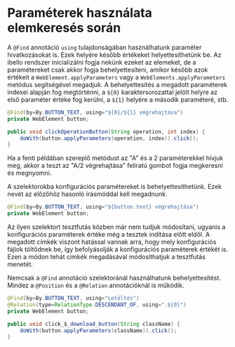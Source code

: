 # Paraméterek használata elemkeresés során

A `@Find` annotáció `using` tulajdonságában használhatunk paraméter hivatkozásokat is. Ezek helyére később értékeket helyettesíthetünk be. Az ibello rendszer
inicializálni fogja nekünk ezeket az elemeket, de a paramétereket csak akkor fogja behelyettesíteni, amikor később azok értékeit a `WebElement.applyParameters`
vagy a `WebElements.applyParameters` metódus segítségével megadjuk. A behelyettesítés a megadott paraméterek indexei alapján fog megtörténni, a `${0}`
karaktersorozattal jelölt helyre az első paraméter értéke fog kerülni, a `${1}` helyére a második paraméteré, stb.

```java
@Find(by=By.BUTTON_TEXT, using="${0}/${1} végrehajtása")
private WebElement button;

public void clickOperationButton(String operation, int index) {
    doWith(button.applyParameters(operation, index)).click();
}
```

Ha a fenti példában szereplő metódust az "A" és a 2 paraméterekkel hívjuk meg, akkor a teszt az "A/2 végrehajtása" feliratú gombot fogja megkeresni és megnyomni.

A szelektorokba konfigurációs paramétereket is behelyettesíthetünk. Ezek nevét az előzőhöz hasonló írásmóddal kell megadnunk.

```java
@Find(by=By.BUTTON_TEXT, using="${button.text} végrehajtása")
private WebElement button;
```

Az ilyen szelektort tesztfutás közben már nem tudjuk módosítani, ugyanis a konfigurációs paraméterek értéke még a tesztek indítása előtt eldől.
A megadott címkék viszont hatással vannak arra, hogy mely konfigurációs fájlok töltődnek be, így befolyásolják a konfigurációs paraméterek értékét is.
Ezen a módon tehát címkék megadásával módosíthatjuk a tesztfutás menetét.

Nemcsak a `@Find` annotáció szelektoránál használhatunk behelyettesítést. Mindez a `@Position` és a `@Relation` annotációknál is működik.

```java
@Find(by=By.BUTTON_TEXT, using="Letöltés")
@Relation(type=RelationType.DESCENDANT_OF, using=".${0}")
private WebElement button;

public void click_$_download_button(String className) {
	doWith(button.applyParameters(className)).click();
}
```